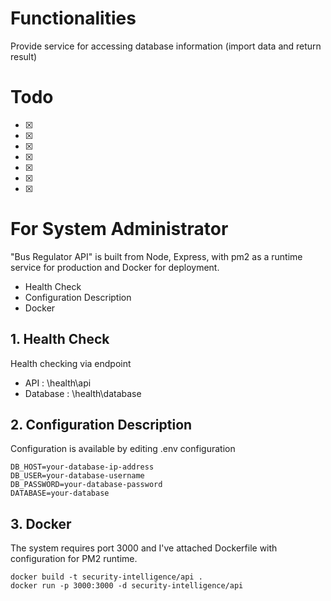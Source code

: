 # Functionalities
Provide service for accessing database information (import data and return result)

# Todo

- [x] 
- [x] 
- [x] 
- [x] 
- [x] 
- [x] 
- [x] 

# For System Administrator

"Bus Regulator API" is built from Node, Express, with pm2 as a runtime service for production and Docker for deployment.

- Health Check
- Configuration Description
- Docker

## 1. Health Check

Health checking via endpoint

- API : \health\api
- Database : \health\database

## 2. Configuration Description

Configuration is available by editing .env configuration
```
DB_HOST=your-database-ip-address
DB_USER=your-database-username
DB_PASSWORD=your-database-password
DATABASE=your-database
```

## 3. Docker

The system requires port 3000 and I've attached Dockerfile with configuration for PM2 runtime.

```
docker build -t security-intelligence/api .
docker run -p 3000:3000 -d security-intelligence/api
```